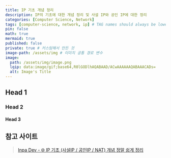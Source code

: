 ```yaml
---
title: IP 기초 개념 정리
description: IP의 기초에 대한 개념 정리 및 사설 IP와 공인 IP에 대한 정리
categories: [Computer Science, Network]
tags: [computer-science, network, ip] # TAG names should always be lowercase
pin: false
math: true
mermaid: true
published: false
private: true # 커스텀해서 만든 것
image-path: /assets/img # 이미지 공통 경로 변수
image:
  path: /assets/img/image.png
  lqip: data:image/gif;base64,R0lGODlhAQABAAD/ACwAAAAAAQABAAACADs=
  alt: Image's Title
---
```


## Head 1

### Head 2

#### Head 3

## 참고 사이트

> [Inpa Dev - 🌐 IP 기초 (사설IP / 공인IP / NAT) 개념 정말 쉽게 정리][ref_site_1]

<!-- 이미지 -->

[image_1]: {{page.image-path}}/image_1.png

<!-- 블로그 게시글 -->

[nat-pat]: {{site.url}}/posts/nat-pat

<!-- 참고 사이트 -->

[ref_site_1]: https://inpa.tistory.com/entry/WEB-%F0%9F%8C%90-IP-%EA%B8%B0%EC%B4%88-%EC%82%AC%EC%84%A4IP-%EA%B3%B5%EC%9D%B8IP-NAT-%EA%B0%9C%EB%85%90-%EC%A0%95%EB%A7%90-%EC%89%BD%EA%B2%8C-%EC%A0%95%EB%A6%AC
